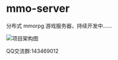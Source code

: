 # mmo-server
分布式 mmorpg 游戏服务器，持续开发中......



![项目架构图](https://raw.githubusercontent.com/jzyong/mmo-server/master/mmo-res/img/mmo%E6%9C%8D%E5%8A%A1%E5%99%A8.png) 

QQ交流群:143469012

